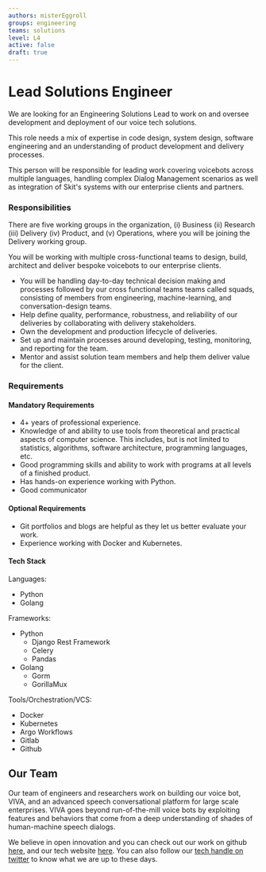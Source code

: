 ```yaml
---
authors: misterEggroll
groups: engineering
teams: solutions
level: L4
active: false
draft: true
---
```


# Lead Solutions Engineer

We are looking for an Engineering Solutions Lead to work on and oversee development and deployment of our voice tech solutions.

This role needs a mix of expertise in code design, system design, software engineering and an understanding of 
product development and delivery processes.

This person will be responsible for leading work covering voicebots across multiple
languages, handling complex Dialog Management scenarios as well as integration of Skit's systems with our
enterprise clients and partners.

### Responsibilities

There are five working groups in the organization, (i) Business (ii) Research (iii) Delivery (iv) Product, and 
(v) Operations, where you will be joining the Delivery working group.

You will be working with multiple cross-functional teams to design, build, architect and
deliver bespoke voicebots to our enterprise clients.

* You will be handling day-to-day technical decision making and processes followed by our cross functional teams
  teams called squads, consisting of members from engineering, machine-learning, and conversation-design teams.
* Help define quality, performance, robustness, and reliability of our deliveries by collaborating with delivery stakeholders.
* Own the development and production lifecycle of deliveries.
* Set up and maintain processes around developing, testing, monitoring, and reporting for the team.
* Mentor and assist solution team members and help them deliver value for the client.

### Requirements

#### Mandatory Requirements

* 4+ years of professional experience.
* Knowledge of and ability to use tools from theoretical and practical aspects
  of computer science. This includes, but is not limited to statistics, algorithms, 
  software architecture, programming languages, etc.
* Good programming skills and ability to work with programs at all levels of a
  finished product.
* Has hands-on experience working with Python.
* Good communicator

#### Optional Requirements

* Git portfolios and blogs are helpful as they let us better evaluate your work.
* Experience working with Docker and Kubernetes.

#### Tech Stack

Languages:
* Python
* Golang

Frameworks:
* Python
  * Django Rest Framework
  * Celery
  * Pandas
* Golang
  * Gorm
  * GorillaMux

Tools/Orchestration/VCS:
* Docker
* Kubernetes
* Argo Workflows
* Gitlab
* Github

## Our Team

Our team of engineers and researchers work on building our voice bot, VIVA, and
an advanced speech conversational platform for large scale enterprises. VIVA
goes beyond run-of-the-mill voice bots by exploiting features and behaviors that
come from a deep understanding of shades of human-machine speech dialogs.

We believe in open innovation and you can check out our work on github [here](https://github.com/skit-ai), and
our tech website [here](https://tech.skit.ai/). You can also follow our [tech handle on twitter](https://twitter.com/SkitTech/) to know
what we are up to these days.
